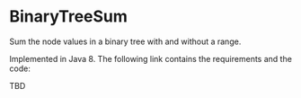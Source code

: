 # BinaryTreeSum
Sum the node values in a binary tree with and without a range.

Implemented in Java 8. The following link contains the requirements and the code:

TBD
